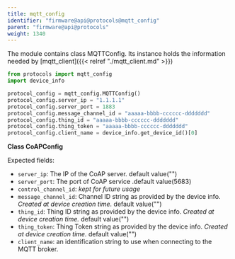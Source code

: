 ```yaml
---
title: mqtt_config
identifier: "firmware@api@protocols@mqtt_config"
parent: "firmware@api@protocols"
weight: 1340
---
```


The module contains class MQTTConfig. Its instance holds the information needed by [mqtt_client]({{< relref "./mqtt_client.md" >}})

```python
from protocols import mqtt_config
import device_info

protocol_config = mqtt_config.MQTTConfig()
protocol_config.server_ip = "1.1.1.1"
protocol_config.server_port = 1883
protocol_config.message_channel_id = "aaaaa-bbbb-cccccc-ddddddd"
protocol_config.thing_id = "aaaaa-bbbb-cccccc-ddddddd"
protocol_config.thing_token = "aaaaa-bbbb-cccccc-ddddddd"
protocol_config.client_name = device_info.get_device_id()[0]
```

**Class CoAPConfig**

Expected fields:

- `server_ip`: The IP of the CoAP server. default value("")
- `server_port`: The port of CoAP service .default value(5683)
- `control_channel_id`: _kept for future usage_
- `message_channel_id`: Channel ID string as provided by the device info. _Created at device creation time._ default value("")
- `thing_id`: Thing ID string as provided by the device info. _Created at device creation time._ default value("")
- `thing_token`: Thing Token string as provided by the device info. _Created at device creation time._ default value("")
- `client_name`: an identification string to use when connecting to the MQTT broker.
